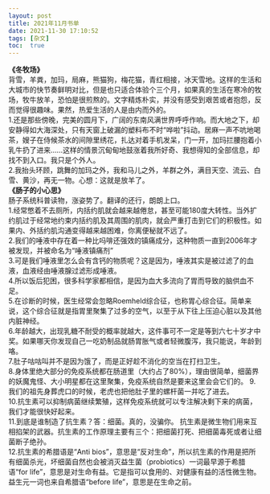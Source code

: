 ```yaml
---
layout: post
title: 2021年11月书单
date: 2021-11-30 17:10:52
tags: [杂文]
toc:  true
---
```


**《冬牧场》**  
背雪，羊粪，加玛，局麻，熊猫狗，梅花猫，青红相接，冰天雪地。这样的生活和大城市的快节奏鲜明对比，但是也只适合体验个三个月，如果真的生活在寒冷的牧场，牧牛放羊，恐怕是很煎熬的。文字精炼朴实，并没有感受到艰苦或者抱怨，反而觉得很趣味。果然，热爱生活的人是由内而外的。  
1.还是那些傍晚，完美的圆月下，广阔的东南风满世界呼呼作响。而大地之下，却安静得如大海深处，只有天窗上破漏的塑料布不时“哗啦”抖动。居麻一声不吭地喝茶，嫂子在侍候茶水的间隙里绣花，扎达对着手机发呆，门一开，加玛拦腰抱着小乳牛扔了进来……这样的情景沉甸甸地鼓涨着我所好奇、我想得知的全部信息，却找不到入口。我只是个外人。  
2.我抬头环顾，跳舞的加玛之外，我和马儿之外，羊群之外，满目天空、流云、白雪、黄沙，再无一物。心想：这就是放羊了。  
**《肠子的小心思》**  
肠子系统科普读物，涨姿势了。翻译的还行，朗朗上口。  
1.经常憋着不去厕所，内括约肌就会越来越倦怠，甚至可能180度大转性。当外扩约肌过于经常地约束内括约肌及其周围的肌肉，就会严重打击到它们的积极性。如果内、外括约肌沟通变得越来越困难，你离便秘就不远了。  
2.我们的唾液中存在着一种比吗啡还强效的镇痛成分，这种物质一直到2006年才被发现，并被命名为“唾液镇痛剂”  
3.可是我们唾液里怎么会有含钙的物质呢？这是因为，唾液其实是被过滤了的血液，血液经由唾液腺过滤形成唾液。  
4.所以饭后犯困，很多科学家都相信，是因为血大多流向了胃而导致的脑供血不足。  
5.在诊断的时候，医生经常会忽略Roemheld综合征，也称胃心综合征。简单来说，这个综合征就是指胃里聚集了过多的空气，以至于从下往上压迫心脏以及其他内脏神经。  
6.年龄越大，出现乳糖不耐受的概率就越大，这件事可不一定是等到六七十岁才中奖。如果哪天你发现自己一吃奶制品就肠胃胀气或者轻微腹泻，我只能说，年龄到咯。  
7.肚子咕咕叫并不是因为饿了，而是正好趁不消化的空当在打扫卫生。  
8.身体里绝大部分的免疫系统都在肠道里（大约占了80%），理由很简单，细菌界的妖魔鬼怪、大小明星都在这里聚集，免疫系统自然是要来这里会会它们的。
9.我们的祖先身葬虎口的时候，老虎也把他肚子里的螺杆菌一并吃了进去。  
10.抗生素可以抑制病菌继续繁殖，这样免疫系统就可以专注解决剩下来的病菌，我们才能很快好起来。  
11.到底是谁制造了抗生素？答：细菌。真的，没骗你。 抗生素是微生物们用来互相掐架的武器。抗生素的工作原理主要有三个：把细菌打死、把细菌毒死或者让细菌断子绝孙。  
12.抗生素的希腊语是“Anti bios”，意思是“反对生命”，所以抗生素的作用是把所有细菌杀光，坏细菌自然也会被消灭益生菌（probiotics）一词最早源于希腊语“for life”，意思是对生命有益。它是指可以食用的、对健康有益的活性微生物。益生元一词也来自希腊语“before life”，意思是在生命之前。
